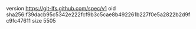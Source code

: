 version https://git-lfs.github.com/spec/v1
oid sha256:f39dacb95c5342e222fcf9b3c5cae8b492261b227f0e5a2822b2d9fc9fc47611
size 5505
